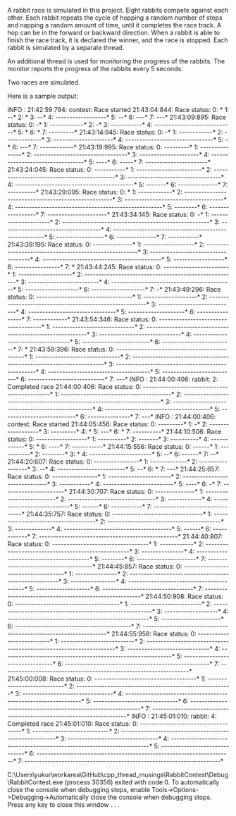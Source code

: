 A rabbit race is simulated in this project. Eight rabbits compete against each other. Each rabbit repeats the cycle of hopping a random number of steps and napping a random amount of time, until it completes the race track. A hop can be in the forward or backward direction. When a rabbit is able to finish the race track, it is declared the winner, and the race is stopped. Each rabbit is simulated by a separate thread.

An additional thread is used for monitoring the progress of the rabbits. The monitor reports the progress of the rabbits every 5 seconds.

Two races are simulated.

Here is a sample output:

INFO : 21:42:59:794: contest: Race started
21:43:04:844: Race status:
 0: *
 1: --*
 2: *
 3: --*
 4: ------------------*
 5: --*
 6: ---*
 7: ---*
21:43:09:895: Race status:
 0: -*
 1: ------------*
 2: -*
 3: -----------*
 4: ----------------------------*
 5: *
 6: *
 7: ---------*
21:43:14:945: Race status:
 0: -*
 1: ------------*
 2: -------------*
 3: ---------------------*
 4: -------------------------------*
 5: -*
 6: ---*
 7: ------------*
21:43:19:995: Race status:
 0: ---------*
 1: ---------------*
 2: ---------------------------------*
 3: ---------------------*
 4: ---------------------------------*
 5: ----*
 6: -----*
 7: ----------------------*
21:43:24:045: Race status:
 0: -----------*
 1: -----------------------*
 2: -------------------------------------------*
 3: ---------------------------------*
 4: ------------------------------------------*
 5: -------*
 6: --------------*
 7: ----------*
21:43:29:095: Race status:
 0: *
 1: ------------*
 2: ----------------------------------------------------*
 3: -----------------------------------*
 4: ----------------------------------------------------*
 5: --------*
 6: -----------------*
 7: ---------------------*
21:43:34:145: Race status:
 0: -*
 1: ---------------------*
 2: ----------------------------------------------------*
 3: -----------------------------------*
 4: -----------------------------------------------------*
 5: -----------------*
 6: --------------*
 7: -----------*
21:43:39:195: Race status:
 0: --------------*
 1: ------------------*
 2: ------------------------------------------------------*
 3: -----------------------------------*
 4: ------------------------------------------*
 5: ------------------*
 6: ----------------*
 7: *
21:43:44:245: Race status:
 0: -----------------------*
 1: -------------------*
 2: ------------------------------------------------------*
 3: -------------------------*
 4: -------------------------------------------*
 5: -------------------*
 6: -------------------*
 7: -*
21:43:49:296: Race status:
 0: ----------------------------------*
 1: -------------------*
 2: --------------------------------------------------------*
 3: ---------------------------*
 4: -------------------------------*
 5: --------------------*
 6: ----------------*
 7: ------------*
21:43:54:346: Race status:
 0: ------------------------------------*
 1: -----------------------------*
 2: ---------------------------------------------------------*
 3: -----------------------------*
 4: ----------------------------------*
 5: ------------------------*
 6: -------------------------*
 7: *
21:43:59:396: Race status:
 0: ---------------------------------------------*
 1: ------------------------------*
 2: --------------------------------------------------------------------*
 3: -------------------------------------------------*
 4: ------------------------------------*
 5: --------------------------*
 6: ---------------------------*
 7: ---*
INFO : 21:44:00:406: rabbit:  2: Completed race
21:44:00:406: Race status:
 0: ---------------------------------------------*
 1: ---------------------------------------*
 2: ----------------------------------------------------------------------*
 3: -------------------------------------------------*
 4: -------------------------------------*
 5: --------------------------*
 6: ---------------*
 7: ---*
INFO : 21:44:00:406: contest: Race started
21:44:05:456: Race status:
 0: ---------*
 1: -*
 2: ------------------*
 3: ---------*
 4: *
 5: ---*
 6: *
 7: ----------*
21:44:10:506: Race status:
 0: ------------------*
 1: ----------*
 2: -------*
 3: ----------*
 4: ------------*
 5: *
 6: ----*
 7: -----------*
21:44:15:556: Race status:
 0: ------*
 1: -----------*
 2: --------*
 3: *
 4: ----------------------*
 5: --*
 6: ------*
 7: --*
21:44:20:607: Race status:
 0: ----------------*
 1: -------------*
 2: -----------------*
 3: --*
 4: ------------------------*
 5: --*
 6: *
 7: ---*
21:44:25:657: Race status:
 0: ----------------*
 1: ----------------------*
 2: ------------------------------*
 3: -----------*
 4: -------------------------*
 5: ----*
 6: -*
 7: ----------------------*
21:44:30:707: Race status:
 0: --------------*
 1: -------------------------*
 2: -------------------------------*
 3: ------------*
 4: ---------------------------*
 5: ------*
 6: -----------*
 7: -------------------------------*
21:44:35:757: Race status:
 0: --------------------------------*
 1: ------------------------------------*
 2: ----------------------------------------*
 3: -------------*
 4: --------------------------------------*
 5: ------*
 6: ------------*
 7: -------------------------------------------------*
21:44:40:807: Race status:
 0: ----------------------------------*
 1: ------------*
 2: ---------------------------------------------------*
 3: ---------------*
 4: ----------------------------------------*
 5: --------*
 6: ---------------------*
 7: -------------------------------------*
21:44:45:857: Race status:
 0: ------------------------------------*
 1: ---------------*
 2: -----------------------------------------------------*
 3: ----------------*
 4: -----------------------------------------*
 5: -------------------*
 6: --------------------------------*
 7: -------------------------------------------------------*
21:44:50:908: Race status:
 0: -------------------------------------*
 1: -------------------------*
 2: --------------------------------------------------------*
 3: -------------------*
 4: --------------------------------------------------*
 5: ---------------------*
 6: -----------------------------------------*
 7: -----------------------------------------------------------------*
21:44:55:958: Race status:
 0: --------------------------*
 1: --------------------------*
 2: -------------------------------------------------------------------*
 3: -----------------------------*
 4: ------------------------------------------------------------*
 5: --------------------------------*
 6: ---------------------------------------------------*
 7: ------------------------------------------------------------------*
21:45:00:008: Race status:
 0: ------------------------------------*
 1: ---------------------------*
 2: -------------------------------------------------------*
 3: --------------------------------*
 4: --------------------------------------------------------------*
 5: ------------------------------*
 6: ------------------------------------------------------------*
 7: ---------------------------------------------------------------------*
INFO : 21:45:01:010: rabbit:  4: Completed race
21:45:01:010: Race status:
 0: ------------------------------------*
 1: ---------------------------*
 2: -------------------------------------------------------*
 3: --------------------------------*
 4: ----------------------------------------------------------------------*
 5: ------------------------------*
 6: ---------------------------------------------------------------------*
 7: ---------------------------------------------------------------------*

C:\Users\yukur\workarea\GitHub\cpp_thread_musings\RabbitContest\Debug\RabbitContest.exe (process 30356) exited with code 0.
To automatically close the console when debugging stops, enable Tools->Options->Debugging->Automatically close the console when debugging stops.
Press any key to close this window . . .
